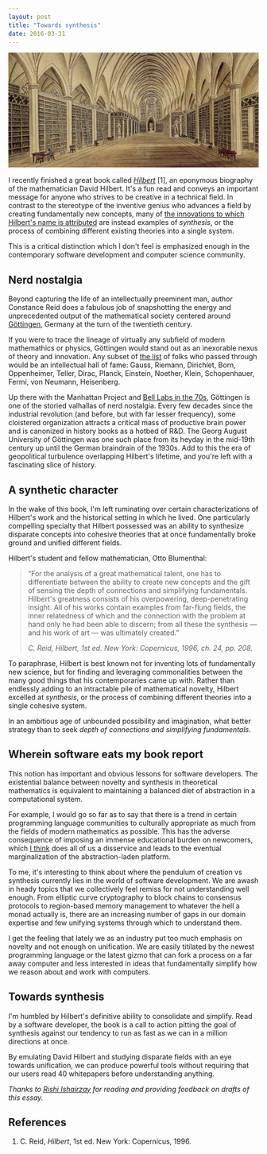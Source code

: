 ```yaml
---
layout: post
title: "Towards synthesis"
date: 2016-03-31
---
```


![](/images/synthesis/gottingen_library.jpg)

I recently finished a great book called
[_Hilbert_](https://www.goodreads.com/book/show/1217018.Hilbert) [1],
an eponymous biography of the mathematician David Hilbert. It's a fun
read and conveys an important message for anyone who strives to be
creative in a technical field. In contrast to the stereotype of the
inventive genius who advances a field by creating fundamentally new
concepts, many of
[the innovations to which Hilbert's name is attributed](https://en.wikipedia.org/wiki/List_of_things_named_after_David_Hilbert)
are instead examples of _synthesis_, or the process of combining
different existing theories into a single system.

This is a critical distinction which I don't feel is emphasized enough
in the contemporary software development and computer science
community.

## Nerd nostalgia

Beyond capturing the life of an intellectually preeminent man, author
Constance Reid does a fabulous job of snapshotting the energy and
unprecedented output of the mathematical society centered around
[Göttingen](https://en.wikipedia.org/wiki/University_of_G%C3%B6ttingen),
Germany at the turn of the twentieth century.

If you were to trace the lineage of virtually any subfield of modern
mathemathics or physics, Göttingen would stand out as an inexorable
nexus of theory and innovation. Any subset of
[the list](https://en.wikipedia.org/wiki/List_of_Georg-August_University_of_G%C3%B6ttingen_people)
of folks who passed through would be an intellectual hall of fame:
Gauss, Riemann, Dirichlet, Born, Oppenheimer, Teller, Dirac, Planck,
Einstein, Noether, Klein, Schopenhauer, Fermi, von Neumann,
Heisenberg.

Up there with the Manhattan Project and
[Bell Labs in the 70s](http://www.sexmagazine.us/articles/laurie-spiegel/1),
Göttingen is one of the storied valhallas of nerd nostalgia. Every few
decades since the industrial revolution (and before, but with far
lesser frequency), some cloistered organization attracts a critical
mass of productive brain power and is canonized in history books as a
hotbed of R&D. The Georg August University of Göttingen was one such
place from its heyday in the mid-19th century up until the German
braindrain of the 1930s. Add to this the era of geopolitical
turbulence overlapping Hilbert's lifetime, and you're left with a
fascinating slice of history.

## A synthetic character

In the wake of this book, I'm left ruminating over certain
characterizations of Hilbert's work and the historical setting in
which he lived. One particularly compelling specialty that Hilbert
possessed was an ability to synthesize disparate concepts into
cohesive theories that at once fundamentally broke ground and unified
different fields.

Hilbert's student and fellow mathematician, Otto Blumenthal:

<blockquote>
<p>&#8220;For the analysis of a great mathematical
talent, one has to differentiate between the ability to create new
concepts and the gift of sensing the depth of connections and
simplifying fundamentals. Hilbert's greatness consists of his
overpowering, deep-penetrating insight. All of his works contain
examples from far-flung fields, the inner relatedness of which and the
connection with the problem at hand only he had been able to discern;
from all these the synthesis &mdash; and his work of art &mdash; was
ultimately created.&#8221;</p>
<cite>C. Reid, <em>Hilbert</em>, 1st ed. New York: Copernicus, 1996,
ch. 24, pp. 208.</cite>
</blockquote>

To paraphrase, Hilbert is best known not for inventing lots of
fundamentally new science, but for finding and leveraging
commonalities between the many good things that his contemporaries
came up with. Rather than endlessly adding to an intractable pile of
mathematical novelty, Hilbert excelled at _synthesis_, or the process
of combining different theories into a single cohesive system.

In an ambitious age of unbounded possibility and imagination, what
better strategy than to seek _depth of connections and simplifying
fundamentals_.

## Wherein software eats my book report

This notion has important and obvious lessons for software
developers. The existential balance between novelty and synthesis in
theoretical mathematics is equivalent to maintaining a balanced diet
of abstraction in a computational system.

For example, I would go so far as to say that there is a trend in
certain programming language communities to culturally appropriate as
much from the fields of modern mathematics as possible. This has the
adverse consequence of imposing an immense educational burden on
newcomers, which
[I think](https://twitter.com/evanm/status/714521881387204608) does
all of us a disservice and leads to the eventual marginalization of
the abstraction-laden platform.

To me, it's interesting to think about where the pendulum of creation
vs synthesis currently lies in the world of software development. We
are awash in heady topics that we collectively feel remiss for not
understanding well enough. From elliptic curve cryptography to block
chains to consensus protocols to region-based memory management to
whatever the hell a monad actually is, there are an increasing number
of gaps in our domain expertise and few unifying systems through which
to understand them.

I get the feeling that lately we as an industry put too much emphasis
on novelty and not enough on unification. We are easily titilated by
the newest programming language or the latest gizmo that can fork a
process on a far away computer and less interested in ideas that
fundamentally simplify how we reason about and work with computers.

## Towards synthesis

I'm humbled by Hilbert's definitive ability to consolidate and
simplify. Read by a software developer, the book is a call to action
pitting the goal of synthesis against our tendency to run as fast as
we can in a million directions at once.

By emulating David Hilbert and studying disparate fields with an eye
towards unification, we can produce powerful tools without requiring
that our users read 40 whitepapers before understanding anything.

*Thanks to [Rishi Ishairzay](https://twitter.com/rishair) for reading
and providing feedback on drafts of this essay.*

<section class="footnotes">
  <h2>References</h2>
  <ol>
    <li>C. Reid, <em>Hilbert</em>, 1st ed. New York: Copernicus, 1996.</li>
  </ol>
</section>
